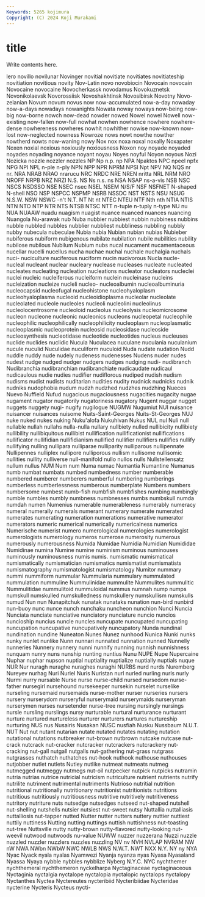 ```yaml
---
Keywords: 5265 kojimura
Copyright: (C) 2024 Koji Murakami
---
```


# title

Write contents here.



lero novillo novilunar
Novinger novitial novitiate novitiates novitiateship novitiation novitious novity Nov-Latin novo
novobiocin Novocain novocain Novocaine novocaine Novocherkassk novodamus Novokuznetsk Novonikolaevsk Novorossiisk
Novoshakhtinsk Novosibirsk Novotny Novo-zelanian Novum novum novus now now-accumulated now-a-day
nowaday now-a-days nowadays nowanights Nowata noway noways now-being now-big now-borne
nowch now-dead nowder nowed Nowel nowel Nowell now-existing now-fallen now-full
nowhat nowhen nowhence nowhere nowhere-dense nowhereness nowheres nowhit nowhither nowise
now-known now-lost now-neglected nowness Nowroze nows nowt nowthe nowther nowtherd
nowts now-waning nowy Nox nox noxa noxal noxally Noxapater Noxen
noxial noxious noxiously noxiousness Noxon noy noyade noyaded noyades noyading
noyance noyant noyau Noyes noyful Noyon noyous Nozi Nozicka nozzle
nozzler nozzles NP Np n.p. np NPA Npaktos NPC npeel
npfx NPG NPI NPL n-ple n-ply NPN NPP NPR NPRM
NPSI Npt NPV NQ NQS nr nr. NRA NRAB NRAO
nrarucu NRC NRDC NRE NREN nritta NRL NRM NRO NROFF
NRPB NRZ NRZI N.S. NS Ns n.s. ns NSA NSAP
ns-a-vis NSB NSC NSCS NSDSSO NSE NSEC nsec NSEL NSEM
N/S/F NSF NSFNET N-shaped N-shell NSO NSP NSPCC NSPMP NSRB
NSSDC NST NSTS NSU NSUG N.S.W. NSW NSWC -n't N.T.
NT Nt nt NTEC NTEU NTF Nth nth NTIA NTIS
NTN NTO NTP NTR NTS NTSB NTSC NTT n-tuple n-tuply
n-type NU nu NUA NUAAW nuadu nuagism nuagist nuance nuanced
nuances nuancing Nuangola Nu-arawak nub Nuba nubbier nubbiest nubbin nubbiness
nubbins nubble nubbled nubbles nubblier nubbliest nubbliness nubbling nubbly nubby
nubecula nubeculae Nubia nubia Nubian nubian nubias Nubieber nubiferous nubiform
nubigenous nubilate nubilation nubile nubilities nubility nubilose nubilous Nubilum Nubium
nubs nucal nucament nucamentaceous nucellar nucelli nucellus nucha nuchae nuchal
nuchale nuchalgia nuchals nuci- nuciculture nuciferous nuciform nucin nucivorous Nucla
nucle- nucleal nucleant nuclear nucleary nuclease nucleases nucleate nucleated nucleates
nucleating nucleation nucleations nucleator nucleators nucleclei nuclei nucleic nucleiferous nucleiform
nuclein nucleinase nucleins nucleization nucleize nucleli nucleo- nucleoalbumin nucleoalbuminuria nucleocapsid
nucleofugal nucleohistone nucleohyaloplasm nucleohyaloplasma nucleoid nucleoidioplasma nucleolar nucleolate nucleolated nucleole
nucleoles nucleoli nucleolini nucleolinus nucleolocentrosome nucleoloid nucleolus nucleolysis nucleomicrosome nucleon
nucleone nucleonic nucleonics nucleons nucleopetal nucleophile nucleophilic nucleophilically nucleophilicity nucleoplasm
nucleoplasmatic nucleoplasmic nucleoprotein nucleosid nucleosidase nucleoside nucleosynthesis nucleotidase nucleotide nucleotides
nucleus nucleuses nuclide nuclides nuclidic Nucula Nuculacea nuculane nuculania nuculanium
nucule nuculid Nuculidae nuculiform nuculoid Nuda nudate nudation Nudd nuddle
nuddy nude nudely nudeness nudenesses Nudens nuder nudes nudest nudge
nudged nudger nudgers nudges nudging nudi- nudibranch Nudibranchia nudibranchian nudibranchiate
nudicaudate nudicaul nudicaulous nudie nudies nudifier nudiflorous nudiped nudish nudism
nudisms nudist nudists nuditarian nudities nudity nudnick nudnicks nudnik nudniks
nudophobia nudum nudzh nudzhed nudzhes nudzhing Nueces Nuevo Nuffield Nufud
nugacious nugaciousness nugacities nugacity nugae nugament nugator nugatorily nugatoriness nugatory
Nugent nuggar nugget nuggets nuggety nugi- nugify nugilogue NUGMW Nugumiut
NUI nuisance nuisancer nuisances nuisome Nuits-Saint-Georges Nuits-St-Georges NUJ nuke nuked
nukes nuking Nuku'alofa Nukuhivan Nukus NUL nul Nuli null nullable
nullah nullahs nulla-nulla nullary nullbiety nulled nullibicity nullibiety nullibility nullibiquitous
nullibist nullification nullificationist nullifications nullificator nullifidian nullifidianism nullified nullifier nullifiers
nullifies nullify nullifying nulling nullipara nulliparae nulliparity nulliparous nullipennate Nullipennes
nulliplex nullipore nulliporous nullism nullisome nullisomic nullities nullity nulliverse null-manifold
nullo nullos nulls Nullstellensatz nullum nullus NUM Num num Numa
numac Numantia Numantine Numanus numb numbat numbats numbed numbedness number
numberable numbered numberer numberers numberful numbering numberings numberless numberlessness numberous
numberplate Numbers numbers numbersome numbest numb-fish numbfish numbfishes numbing numbingly
numble numbles numbly numbness numbnesses numbs numbskull numda numdah numen
Numenius numerable numerableness numerably numeracy numeral numerally numerals numerant numerary
numerate numerated numerates numerating numeration numerations numerative numerator numerators numeric
numerical numerically numericalness numerics Numerische numerist numero numerological numerologies numerologist
numerologists numerology numeros numerose numerosity numerous numerously numerousness Numida Numidae
Numidia Numidian Numididae Numidinae numina Numine numine numinism numinous numinouses
numinously numinousness numis numis. numismatic numismatical numismatically numismatician numismatics numismatist
numismatists numismatography numismatologist numismatology Numitor nummary nummi nummiform nummular Nummularia
nummulary nummulated nummulation nummuline Nummulinidae nummulite Nummulites nummulitic Nummulitidae nummulitoid
nummuloidal nummus numnah nump numps numskull numskulled numskulledness numskullery numskullism
numskulls numud Nun nun Nunapitchuk nunatak nunataks nunation nun-bird nunbird
nun-buoy nunc nunce nunch nunchaku nuncheon nunchion Nunci Nuncia Nunciata
nunciate nunciative nunciatory nunciature nuncio nuncios nuncioship nuncius nuncle nuncles
nuncupate nuncupated nuncupating nuncupation nuncupative nuncupatively nuncupatory Nunda nundinal nundination
nundine Nuneaton Nunes Nunez nunhood Nunica Nunki nunks nunky nunlet
nunlike Nunn nunnari nunnated nunnation nunned Nunnelly nunneries Nunnery nunnery
nunni nunnify nunning nunnish nunnishness nunquam nunry nuns nunship nunting
nuntius Nunu NUPE Nupe Nupercaine Nuphar nuphar nupson nuptial nuptiality
nuptialize nuptially nuptials nuque NUR Nur nuragh nuraghe nuraghes nuraghi
NURBS nurd nurds Nuremberg Nureyev nurhag Nuri Nuriel Nuris Nuristan
nurl nurled nurling nurls nurly Nurmi nurry nursable Nurse nurse
nurse-child nursed nursedom nurse-father nursegirl nursehound nursekeeper nursekin nurselet nurselike
nurseling nursemaid nursemaids nurse-mother nurser nurseries nursers nursery nurserydom nurseryful
nurserymaid nurserymaids nurseryman nurserymen nurses nursetender nurse-tree nursing nursingly nursings
nursle nursling nurslings nursy nurturable nurtural nurturance nurturant nurture nurtured
nurtureless nurturer nurturers nurtures nurtureship nurturing NUS nus Nusairis Nusakan
NUSC nusfiah Nusku Nussbaum N.U.T. NUT Nut nut nutant nutarian
nutate nutated nutates nutating nutation nutational nutations nutbreaker nut-brown nutbrown
nutcake nutcase nut-crack nutcrack nut-cracker nutcracker nutcrackers nutcrackery nut-cracking nut-gall
nutgall nutgalls nut-gathering nut-grass nutgrass nutgrasses nuthatch nuthatches nut-hook nuthook
nuthouse nuthouses nutjobber nutlet nutlets Nutley nutlike nutmeat nutmeats nutmeg
nutmegged nutmeggy nutmegs nut-oil nutpecker nutpick nutpicks nutramin nutria nutrias
nutrice nutricial nutricism nutriculture nutrient nutrients nutrify nutrilite nutriment nutrimental
nutriments Nutrioso nutritial nutrition nutritional nutritionally nutritionary nutritionist nutritionists nutritions
nutritious nutritiously nutritiousness nutritive nutritively nutritiveness nutritory nutriture nuts nutsedge
nutsedges nutseed nut-shaped nutshell nut-shelling nutshells nutsier nutsiest nut-sweet nutsy
Nuttallia nuttalliasis nuttalliosis nut-tapper nutted Nutter nutter nutters nuttery nuttier
nuttiest nuttily nuttiness Nutting nutting nuttings nuttish nuttishness nut-toasting nut-tree
Nuttsville nutty nutty-brown nutty-flavored nutty-looking nut-weevil nutwood nutwoods nu-value NUWW
nuzzer nuzzerana Nuzzi nuzzle nuzzled nuzzler nuzzlers nuzzles nuzzling NV
nv NVH NVLAP NVRAM NW nW NWA NWbn NWbW NWC
NWLB NWS N.W.T. NWT NXX N.Y. NY ny NYA Nyac
Nyack nyala nyalas Nyamwezi Nyanja nyanza nyas Nyasa Nyasaland Nyassa
Nyaya nybble nybbles nybblize Nyberg N.Y.C. NYC nychthemer nychthemeral nychthemeron
nyckelharpa Nyctaginaceae nyctaginaceous Nyctaginia nyctalgia nyctalope nyctalopia nyctalopic nyctalops nyctalopy
Nyctanthes Nyctea Nyctereutes nycteribiid Nycteribiidae Nycteridae nycterine Nycteris Nycteus nycti-
